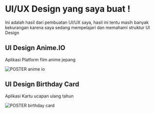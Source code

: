 # UI/UX Design yang saya buat !
Ini adalah hasil dari pembuatan UI/UX saya, hasil ini tentu masih banyak kekurangan karena saya sedang mempelajari dan memahami struktur UI Design

## UI Design Anime.IO <br>
Aplikasi Platform film anime jepang

![POSTER anime io](https://github.com/user-attachments/assets/f6db1edf-e82d-4ab2-b4e7-3aa27e7312f7)

## UI Design Birthday Card <br>
Aplikasi Kartu ucapan ulang tahun

![POSTER birthday card](https://github.com/user-attachments/assets/d83c8144-882d-4913-9baa-0330efed417a)
